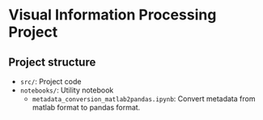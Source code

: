# Visual Information Processing Project

## Project structure
- `src/`: Project code
- `notebooks/`: Utility notebook
  - `metadata_conversion_matlab2pandas.ipynb`: Convert metadata from matlab format to pandas format.

